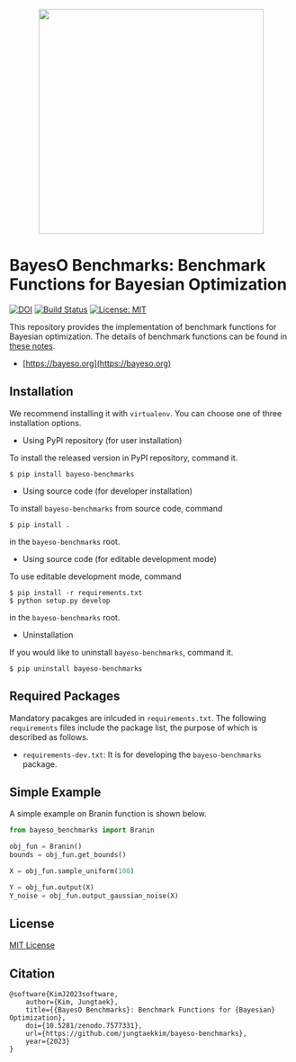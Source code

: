 <p align="center">
<img src="https://github.com/jungtaekkim/bayeso/blob/main/docs/_static/assets/logo_bayeso_capitalized.svg" width="400" />
</p>

# BayesO Benchmarks: Benchmark Functions for Bayesian Optimization
[![DOI](https://zenodo.org/badge/DOI/10.5281/zenodo.7577331.svg)](https://doi.org/10.5281/zenodo.7577331)
[![Build Status](https://github.com/jungtaekkim/bayeso-benchmarks/actions/workflows/pytest.yml/badge.svg)](https://github.com/jungtaekkim/bayeso-benchmarks/actions/workflows/pytest.yml)
[![License: MIT](https://img.shields.io/badge/License-MIT-yellow.svg)](https://opensource.org/licenses/MIT)

This repository provides the implementation of benchmark functions for Bayesian optimization.
The details of benchmark functions can be found in [these notes](https://jungtaek.github.io/notes/benchmarks_bo.pdf).

* [https://bayeso.org](https://bayeso.org)

## Installation
We recommend installing it with `virtualenv`.
You can choose one of three installation options.

* Using PyPI repository (for user installation)

To install the released version in PyPI repository, command it.

```shell
$ pip install bayeso-benchmarks
```

* Using source code (for developer installation)

To install `bayeso-benchmarks` from source code, command

```shell
$ pip install .
```
in the `bayeso-benchmarks` root.

* Using source code (for editable development mode)

To use editable development mode, command

```shell
$ pip install -r requirements.txt
$ python setup.py develop
```
in the `bayeso-benchmarks` root.

* Uninstallation

If you would like to uninstall `bayeso-benchmarks`, command it.

```shell
$ pip uninstall bayeso-benchmarks
```

## Required Packages
Mandatory pacakges are inlcuded in `requirements.txt`.
The following `requirements` files include the package list, the purpose of which is described as follows.

* `requirements-dev.txt`: It is for developing the `bayeso-benchmarks` package.

## Simple Example
A simple example on Branin function is shown below.
```python
from bayeso_benchmarks import Branin

obj_fun = Branin()
bounds = obj_fun.get_bounds()

X = obj_fun.sample_uniform(100)

Y = obj_fun.output(X)
Y_noise = obj_fun.output_gaussian_noise(X)
```

## License
[MIT License](LICENSE)

## Citation

```
@software{KimJ2023software,
    author={Kim, Jungtaek},
    title={{BayesO Benchmarks}: Benchmark Functions for {Bayesian} Optimization},
    doi={10.5281/zenodo.7577331},
    url={https://github.com/jungtaekkim/bayeso-benchmarks},
    year={2023}
}
```
